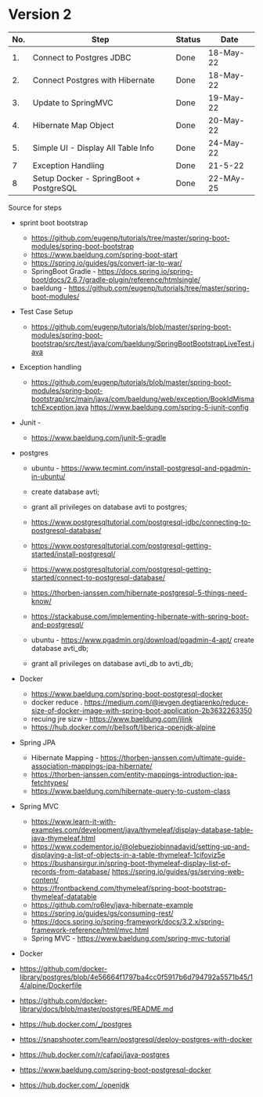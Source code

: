 # Version 2

|No. | Step | Status | Date |
|--|--|--|--|
|1.| Connect to Postgres JDBC| Done | 18-May-22 |
|2.| Connect Postgres with  Hibernate | Done | 18-May-22| 
|3.| Update to SpringMVC | Done | 19-May-22|
|4.| Hibernate Map Object | Done | 20-May-22|
|5.| Simple UI - Display All Table Info | Done | 24-May-22 |
|7 | Exception Handling |Done |21-5-22| 
|8 |Setup Docker - SpringBoot + PostgreSQL|Done |22-MAy-25 | 


Source for steps

* sprint boot bootstrap
	* https://github.com/eugenp/tutorials/tree/master/spring-boot-modules/spring-boot-bootstrap
	* https://www.baeldung.com/spring-boot-start
	* https://spring.io/guides/gs/convert-jar-to-war/
	* SpringBoot Gradle - https://docs.spring.io/spring-boot/docs/2.6.7/gradle-plugin/reference/htmlsingle/
	* baeldung - https://github.com/eugenp/tutorials/tree/master/spring-boot-modules/

* Test Case Setup
	* https://github.com/eugenp/tutorials/blob/master/spring-boot-modules/spring-boot-bootstrap/src/test/java/com/baeldung/SpringBootBootstrapLiveTest.java	

* Exception handling

	* https://github.com/eugenp/tutorials/blob/master/spring-boot-modules/spring-boot-bootstrap/src/main/java/com/baeldung/web/exception/BookIdMismatchException.java
	https://www.baeldung.com/spring-5-junit-config

* Junit - 
	* https://www.baeldung.com/junit-5-gradle
* postgres

	* ubuntu - https://www.tecmint.com/install-postgresql-and-pgadmin-in-ubuntu/

	* create database avti;
	* grant all privileges on database avti to postgres;
	* https://www.postgresqltutorial.com/postgresql-jdbc/connecting-to-postgresql-database/
	* https://www.postgresqltutorial.com/postgresql-getting-started/install-postgresql/
	* https://www.postgresqltutorial.com/postgresql-getting-started/connect-to-postgresql-database/
	* https://thorben-janssen.com/hibernate-postgresql-5-things-need-know/
	* https://stackabuse.com/implementing-hibernate-with-spring-boot-and-postgresql/
	* ubuntu - https://www.pgadmin.org/download/pgadmin-4-apt/
 create database avti_db;
	* grant all privileges on database avti_db to avti_db;

* Docker
	* https://www.baeldung.com/spring-boot-postgresql-docker
	* docker reduce . https://medium.com/@ievgen.degtiarenko/reduce-size-of-docker-image-with-spring-boot-application-2b3632263350
	* recuing jre sizw - https://www.baeldung.com/jlink
	* https://hub.docker.com/r/bellsoft/liberica-openjdk-alpine

* Spring JPA
	* Hibernate Mapping - https://thorben-janssen.com/ultimate-guide-association-mappings-jpa-hibernate/
	* https://thorben-janssen.com/entity-mappings-introduction-jpa-fetchtypes/
	* https://www.baeldung.com/hibernate-query-to-custom-class

* Spring MVC
	* https://www.learn-it-with-examples.com/development/java/thymeleaf/display-database-table-java-thymeleaf.html
	* https://www.codementor.io/@olebueziobinnadavid/setting-up-and-displaying-a-list-of-objects-in-a-table-thymeleaf-1cifoviz5e
	* https://bushansirgur.in/spring-boot-thymeleaf-display-list-of-records-from-database/
	https://spring.io/guides/gs/serving-web-content/
	* https://frontbackend.com/thymeleaf/spring-boot-bootstrap-thymeleaf-datatable
	* https://github.com/ro6ley/java-hibernate-example
	* https://spring.io/guides/gs/consuming-rest/
	* https://docs.spring.io/spring-framework/docs/3.2.x/spring-framework-reference/html/mvc.html
	* Spring MVC - https://www.baeldung.com/spring-mvc-tutorial
	

* Docker
* https://github.com/docker-library/postgres/blob/4e56664f1797ba4cc0f5917b6d794792a5571b45/14/alpine/Dockerfile
* https://github.com/docker-library/docs/blob/master/postgres/README.md
* https://hub.docker.com/_/postgres
* https://snapshooter.com/learn/postgresql/deploy-postgres-with-docker
* https://hub.docker.com/r/cafapi/java-postgres
* https://www.baeldung.com/spring-boot-postgresql-docker
* https://hub.docker.com/_/openjdk

